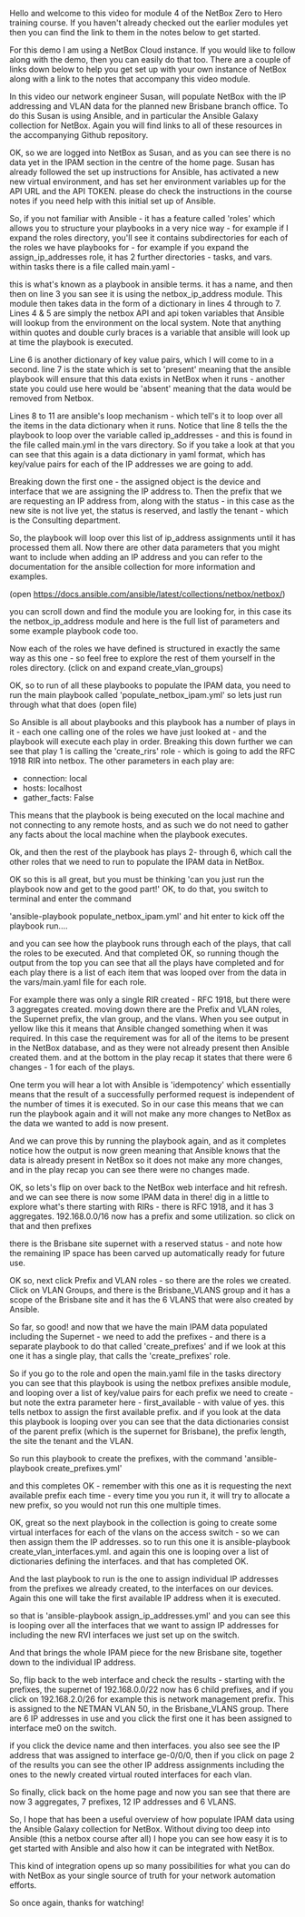 Hello and welcome to this video for module 4 of the NetBox Zero to Hero training course. If you haven't already checked out the earlier modules yet then you can find the link to them in the notes below to get started.

For this demo I am using a NetBox Cloud instance. If you would like to follow along with the demo, then you can easily do that too. There are a couple of links down below to help you get set up with your own instance of NetBox along with a link to the notes that accompany this video module.

In this video our network engineer Susan, will populate NetBox with the IP addressing and VLAN data for the planned new Brisbane branch office. To do this Susan is using Ansible, and in particular the Ansible Galaxy collection for NetBox. Again you will find links to all of these resources in the accompanying Github repository.

OK, so we are logged into NetBox as Susan, and as you can see there is no data yet in the IPAM section in the centre of the home page. Susan has already followed the set up instructions for Ansible, has activated a new new virtual environment, and has set her environment variables up for the API URL and the API TOKEN. please do check the instructions in the course notes if you need help with this initial set up of Ansible.

So, if you not familiar with Ansible - it has a feature called 'roles' which allows you to structure your playbooks in a very nice way - for example if I expand the roles directory, you'll see it contains subdirectories for each of the roles we have playbooks for - for example if you expand the assign_ip_addresses role, it has 2 further directories - tasks, and vars. within tasks there is a file called main.yaml -

this is what's known as a playbook in ansible terms. it has a name, and then then on line 3 you san see it is using the netbox_ip_address module. This module then takes data in the form of a dictionary in lines 4 through to 7. Lines 4 & 5 are simply the netbox API and api token variables that Ansible will lookup from the environment on the local system. Note that anything within quotes and double curly braces is a variable that ansible will look up at time the playbook is executed.

Line 6 is another dictionary of key value pairs, which I will come to in a second. line 7 is the state which is set to 'present' meaning that the ansible playbook will ensure that this data exists in NetBox when it runs - another state you could use here would be 'absent' meaning that the data would be removed from Netbox.

Lines 8 to 11 are ansible's loop mechanism - which tell's it to loop over all the items in the data dictionary when it runs. Notice that line 8 tells the the playbook to loop over the variable called ip_addresses - and this is found in the file called main.yml in the vars directory. So if you take a look at that you can see that this again is a data dictionary in yaml format, which has key/value pairs for each of the IP addresses we are going to add.

Breaking down the first one - the assigned object is the device and interface that we are assigning the IP address to. Then the prefix that we are requesting an IP address from, along with the status - in this case as the new site is not live yet, the status is reserved, and lastly the tenant - which is the Consulting department.

So, the playbook will loop over this list of ip_address assignments until it has processed them all.  Now there are other data parameters that you might want to include when adding an IP address and you can refer to the documentation for the ansible collection for more information and examples.

(open https://docs.ansible.com/ansible/latest/collections/netbox/netbox/)

you can scroll down and find the module you are looking for, in this case its the netbox_ip_address module and here is the full list of parameters and some example playbook code too.

Now each of the roles we have defined is structured in exactly the same way as this one - so feel free to explore the rest of them yourself in the roles directory. (click on and expand create_vlan_groups)

OK, so to run of all these playbooks to populate the IPAM data, you need to run the main playbook called 'populate_netbox_ipam.yml' so lets just run through what that does (open file)

So Ansible is all about playbooks and this playbook has a number of plays in it - each one calling one of the roles we have just looked at - and the playbook will execute each play in order.  Breaking this down further we can see that play 1 is calling the 'create_rirs' role - which is going to add the RFC 1918 RIR into netbox. The other parameters in each play are:

- connection: local
- hosts: localhost
- gather_facts: False

This means that the playbook is being executed on the local machine and not connecting to any remote hosts, and as such we do not need to gather any facts about the local machine when the playbook executes.

Ok, and then the rest of the playbook has plays 2- through 6, which call the other roles that we need to run to populate the IPAM data in NetBox.

OK so this is all great, but you must be thinking 'can you just run the playbook now and get to the good part!' OK, to do that, you switch to terminal and enter the command

'ansible-playbook populate_netbox_ipam.yml' and hit enter to kick off the playbook run....

and you can see how the playbook runs through each of the plays, that call the roles to be executed. And that completed OK, so running though the output from the top you can see that all the plays have completed and for each play there is a list of each item that was looped over from the data in the vars/main.yaml file for each role.

For example there was only a single RIR created - RFC 1918, but there were 3 aggregates created. moving down there are the Prefix and VLAN roles, the Supernet prefix, the vlan group, and the vlans. When you see output in yellow like this it means that Ansible changed something when it was required. In this case the requirement was for all of the items to be present in the NetBox database, and as they were not already present then Ansible created them. and at the bottom in the play recap it states that there were 6 changes - 1 for each of the plays.

One term you will hear a lot with Ansible is 'idempotency' which essentially means that the result of a successfully performed request is independent of the number of times it is executed. So in our case this means that we can run the playbook again and it will not make any more changes to NetBox as the data we wanted to add is now present.

And we can prove this by running the playbook again, and as it completes notice how the output is now green meaning that Ansible knows that the data is already present in NetBox so it does not make any more changes, and in the play recap you can see there were no changes made.

OK, so lets's flip on over back to the NetBox web interface and hit refresh. and we can see there is now some IPAM data in there! dig in a little to explore what's there starting with RIRs - there is RFC 1918, and it has 3 aggregates. 192.168.0.0/16 now has a prefix and some utilization. so click on that and then prefixes

there is the Brisbane site supernet with a reserved status - and note how the remaining IP space has been carved up automatically ready for future use.

OK so, next click Prefix and VLAN roles - so there are the roles we created. Click on VLAN Groups, and there is the Brisbane_VLANS group and it has a scope of the Brisbane site and it has the 6 VLANS that were also created by Ansible.

So far, so good! and now that we have the main IPAM data populated including the Supernet - we need to add the prefixes - and there is a separate playbook to do that called 'create_prefixes' and if we look at this one it has a single play, that calls the 'create_prefixes' role.

So if you go to the role and open the main.yaml file in the tasks directory you can see that this playbook is using the netbox prefixes ansible module, and looping over a list of key/value pairs for each prefix we need to create  - but note the extra parameter here - first_available - with  value of yes. this tells netbox to assign the first available prefix. and if you look at the data this playbook is looping over you can see that the data dictionaries consist of the parent prefix (which is the supernet for Brisbane), the prefix length, the site the tenant and the VLAN.

So run this playbook to create the prefixes, with the command 'ansible-playbook create_prefixes.yml'

and this completes OK - remember with this one as it is requesting the next available prefix each time - every time you you run it, it will try to allocate a new prefix, so you would not run this one multiple times.

OK, great so the next playbook in the collection is going to create some virtual interfaces for each of the vlans on the access switch - so we can then assign them the IP addresses.  so to run this one it is ansible-playbook create_vlan_interfaces.yml. and again this one is looping over a list of dictionaries defining the interfaces. and that has completed OK.

And the last playbook to run is the one to assign individual IP addresses from the prefixes we already created, to the interfaces on our devices. Again this one will take the first available IP address when it is executed.

so that is 'ansible-playbook assign_ip_addresses.yml' and you can see this is looping over all the interfaces that we want to assign IP addresses for including the new RVI interfaces we just set up on the switch.

And that brings the whole IPAM piece for the new Brisbane site, together down to the individual IP address.

So, flip back to the web interface and check the results - starting with the prefixes, the supernet of 192.168.0.0/22 now has 6 child prefixes, and if you click on 192.168.2.0/26 for example this is network management prefix. This is assigned to the NETMAN VLAN 50, in the Brisbane_VLANS group. There are 6 IP addresses in use and you click the first one it has been assigned to interface me0 on the switch.

if you click the device name and then interfaces. you also see see the IP address that was assigned to interface ge-0/0/0, then if you click on page 2 of the results you can see the other IP address assignments including the ones to the newly created virtual routed interfaces for each vlan.

So finally, click back on the home page and now you san see that there are now 3 aggregates, 7 prefixes, 12 IP addresses and 6 VLANS.

So, I hope that has been a useful overview of how populate IPAM data using the Ansible Galaxy collection for NetBox. Without diving too deep into Ansible (this a netbox course after all) I hope you can see how easy it is to get started with Ansible and also how it can be integrated with NetBox.

This kind of integration opens up so many possibilities for what you can do with NetBox as your single source of truth for your network automation efforts.

So once again, thanks for watching!